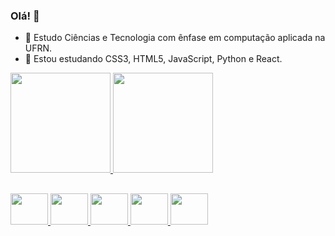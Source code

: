 ### Olá! 👋

- 🔭 Estudo Ciências e Tecnologia com ênfase em computação aplicada na UFRN.
- 🌱 Estou estudando CSS3, HTML5, JavaScript, Python e React.

<div>
  <a href = "https://github.com/Daniel-sena-dev">
  <img height="160em" src="https://github-readme-stats.vercel.app/api?username=DanielSena22&show_icons=true&theme=dark&include_all_commits=true&count_private=true"/>
  <img height="160em" src="https://github-readme-stats.vercel.app/api/top-langs/?username=DanielSena22&layout=compact&langs_count=7&theme=dark"/>
                           
</div>

  ##
  <div>
    <img height="50" width="60" src="https://cdn.jsdelivr.net/gh/devicons/devicon/icons/css3/css3-original.svg" />
    <img height="50" width="60" src="https://cdn.jsdelivr.net/gh/devicons/devicon/icons/html5/html5-original.svg" />
    <img height="50" width="60" src="https://cdn.jsdelivr.net/gh/devicons/devicon/icons/javascript/javascript-original.svg" />
    <img height="50" width="60" src="https://cdn.jsdelivr.net/gh/devicons/devicon/icons/python/python-original.svg" />
    <img height="50" width="60" src="https://cdn.jsdelivr.net/gh/devicons/devicon/icons/react/react-original.svg" />
  </div>        
          
